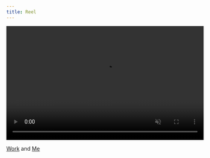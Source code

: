 ```yaml
---
title: Reel
---
```


<section>
  <video controls muted class="image main" width="520" height="300" source src="assets/images/Sound Design Reel 2023.mp4" type="video/mp4" frameborder="0" allowfullscreen></video>

</section>
 
<a href="#Portfolio">Work</a> and <a href="#about"> Me</a>

